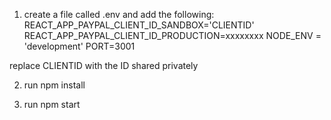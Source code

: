1. create a file called .env and add the following:
REACT_APP_PAYPAL_CLIENT_ID_SANDBOX='CLIENTID'
REACT_APP_PAYPAL_CLIENT_ID_PRODUCTION=xxxxxxxx
NODE_ENV = 'development'
PORT=3001

replace CLIENTID with the ID shared privately

2. run
npm install

3. run
npm start
